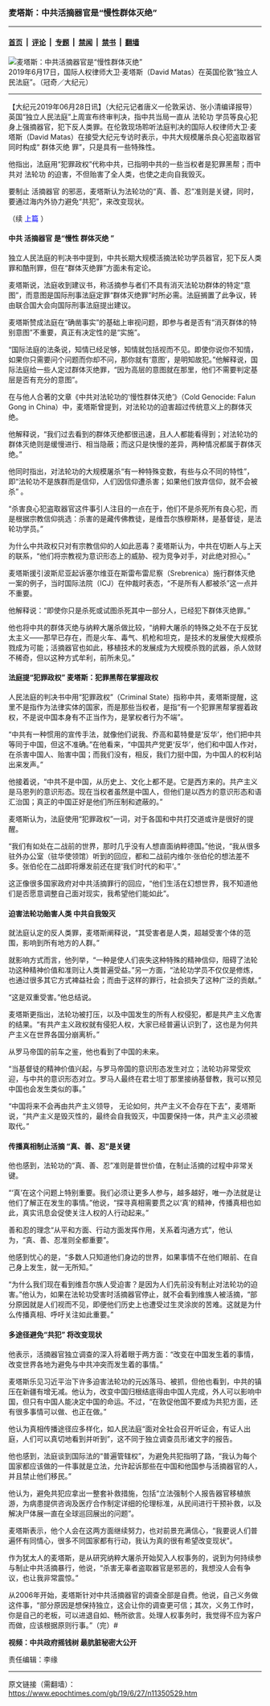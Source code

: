 ### 麦塔斯：中共活摘器官是“慢性群体灭绝”

---

#### [首页](../../../..?n11350529) &nbsp;|&nbsp; [评论](../../../../../epoch-comment?n11350529) &nbsp;|&nbsp; [专题](../../../../../epoch-special?n11350529) &nbsp;|&nbsp; [禁闻](../../../../../epoch-news?n11350529) &nbsp;|&nbsp; [禁书](../../../../../books?n11350529) &nbsp;|&nbsp; [翻墙](https://github.com/gfw-breaker/nogfw/blob/master/README.md?n11350529)


<div><img alt="麦塔斯：中共活摘器官是“慢性群体灭绝”" class="attachment-djy_600_400 size-djy_600_400 wp-post-image" src="https://i.epochtimes.com/assets/uploads/2019/06/David-Matas-London-1-600x400.jpeg"/>
<div class="caption">
 2019年6月17日，国际人权律师大卫‧麦塔斯（David Matas）在英国伦敦“独立人民法庭”。（冠奇／大纪元）
</div></div><hr/><div class="post_content" id="artbody" itemprop="articleBody">
 <!-- article content begin -->
 <p>
  【大纪元2019年06月28日讯】（大纪元记者唐义一伦敦采访、张小清编译报导）英国“独立人民法庭”上周宣布终审判决，指中共当局一直从
  <ok href="https://www.epochtimes.com/gb/tag/%E6%B3%95%E8%BD%AE%E5%8A%9F.html">
   法轮功
  </ok>
  学员等良心犯身上强摘器官，犯下反人类罪。在伦敦现场聆听法庭判决的国际人权律师大卫‧麦塔斯（David Matas）在接受大纪元专访时表示，中共大规模屠杀良心犯盗取器官同时构成“
  <ok href="https://www.epochtimes.com/gb/tag/%E7%BE%A4%E4%BD%93%E7%81%AD%E7%BB%9D.html">
   群体灭绝
  </ok>
  罪”，只是具有一些特殊性。
 </p>
 <p>
  他指出，法庭用“犯罪政权”代称中共，已指明中共的一些当权者是犯罪黑帮；而中共对
  <ok href="https://www.epochtimes.com/gb/tag/%E6%B3%95%E8%BD%AE%E5%8A%9F.html">
   法轮功
  </ok>
  的迫害，不但贻害了全人类，也使之走向自我毁灭。
 </p>
 <p>
  要制止
  <ok href="https://www.epochtimes.com/gb/tag/%E6%B4%BB%E6%91%98%E5%99%A8%E5%AE%98.html">
   活摘器官
  </ok>
  的邪恶，麦塔斯认为法轮功的“真、善、忍”准则是关键，同时，要通过海内外协力避免“共犯”，来改变现状。
 </p>
 <p>
  （续
  <span style="color: #0000ff;">
   <ok href="https://www.epochtimes.com/gb/19/6/26/n11347973.htm" rel="noopener noreferrer" style="color: #0000ff;" target="_blank">
    上篇
   </ok>
  </span>
  ）
 </p>
 <h4>
  中共
  <ok href="https://www.epochtimes.com/gb/tag/%E6%B4%BB%E6%91%98%E5%99%A8%E5%AE%98.html">
   活摘器官
  </ok>
  是“慢性
  <ok href="https://www.epochtimes.com/gb/tag/%E7%BE%A4%E4%BD%93%E7%81%AD%E7%BB%9D.html">
   群体灭绝
  </ok>
  ”
 </h4>
 <p>
  独立人民法庭的判决书中提到，中共长期大规模活摘法轮功学员器官，犯下反人类罪和酷刑罪，但在“群体灭绝罪”方面未有定论。
 </p>
 <p>
  麦塔斯说，法庭收到建议书，称活摘参与者们不具有消灭法轮功群体的特定“意图”，而意图是国际刑事法庭定罪“群体灭绝罪”时所必需。法庭搁置了此争议，转由联合国大会向国际刑事法庭提出建议。
 </p>
 <p>
  麦塔斯赞成法庭在“确凿事实”的基础上审视问题，即参与者是否有“消灭群体的特别意图”不重要，真正有决定性的是“实施”。
 </p>
 <p>
  “国际法庭的法条说，知情已经足够，知情就包括视而不见。即使你说你不知情，如果你只需要问个问题而你却不问，那你就有‘意图’，是明知故犯。”他解释说，国际法庭给一些人定过群体灭绝罪，“因为高层的意图就在那里，他们不需要判定基层是否有充分的意图”。
 </p>
 <p>
  在与他人合著的文章《中共对法轮功的‘慢性群体灭绝’》（Cold Genocide: Falun Gong in China）中，麦塔斯曾提到，对法轮功的迫害超过传统意义上的群体灭绝。
 </p>
 <p>
  他解释说，“我们过去看到的群体灭绝都很迅速，且人人都能看得到；对法轮功的群体灭绝则是缓慢进行、相当隐蔽；而这只是快慢的差异，两种情况都属于群体灭绝。”
 </p>
 <p>
  他同时指出，对法轮功的大规模屠杀“有一种特殊变数，有些与众不同的特性”，即“法轮功不是族群而是信仰，人们因信仰遭杀害；如果他们放弃信仰，就不会被杀” 。
 </p>
 <p>
  “杀害良心犯盗取器官这件事引人注目的一点在于，他们不是杀死所有良心犯，而是根据宗教信仰挑选：杀害的是藏传佛教徒，是维吾尔族穆斯林，是基督徒，是法轮功学员。”
 </p>
 <p>
  为什么中共政权只对有宗教信仰的人如此恶毒？麦塔斯认为，中共在切断人与上天的联系，“他们将宗教视为意识形态上的威胁、视为竞争对手，对此绝对担心。”
 </p>
 <p>
  麦塔斯援引波斯尼亚起诉塞尔维亚在斯雷布雷尼察（Srebrenica）施行群体灭绝一案的例子，当时国际法院（ICJ）在仲裁时表态，“不是所有人都被杀”这一点并不重要。
 </p>
 <p>
  他解释说：“即使你只是杀死或试图杀死其中一部分人，已经犯下群体灭绝罪。”
 </p>
 <p>
  他也将中共的群体灭绝与纳粹大屠杀做比较，“纳粹大屠杀的特殊之处不在于反犹太主义——那早已存在，而是火车、毒气、机枪和坦克，是技术的发展使大规模杀戮成为可能；活摘器官也如此，移植技术的发展成为大规模杀戮的武器，杀人敛财不稀奇，但以这种方式牟利，前所未见。”
 </p>
 <h4>
  法庭提“犯罪政权” 麦塔斯：犯罪黑帮在掌握政权
 </h4>
 <p>
  人民法庭的判决书中用“犯罪政权”（Criminal State）指称中共，麦塔斯提醒，这里不是指作为法律实体的国家，而是那些当权者，是指“有一个犯罪黑帮掌握着政权，不是说中国本身有不正当作为，是掌权者行为不端”。
 </p>
 <p>
  “中共有一种惯用的宣传手法，就像他们说我、乔高和葛特曼是‘反华’，他们把中共等同于中国，但这不准确。”在他看来，“中国共产党更‘反华’，他们和中国人作对，在杀害中国人、贻害中国；而我们没有，相反，我们力挺中国，为中国人的权利站出来发声。”
 </p>
 <p>
  他接着说，“中共不是中国，从历史上、文化上都不是。它是西方来的。共产主义是马恩列的意识形态。现在当权者虽然是中国人，但他们是以西方的意识形态和语汇治国；真正的中国正好是他们所压制和遮蔽的。”
 </p>
 <p>
  麦塔斯认为，法庭使用“犯罪政权”一词，对于各国和中共打交道或许是很好的提醒。
 </p>
 <p>
  “我们有如处在二战前的世界，那时几乎没有人想直面纳粹德国。”他说，“我从很多驻外办公室（驻华使领馆）听到的回应，都和二战前内维尔‧张伯伦的想法差不多。张伯伦在二战即将爆发前还在提‘我们时代的和平’。”
 </p>
 <p>
  这正像很多国家政府对中共活摘罪行的回应，“他们生活在幻想世界，我不知道他们是否愿意调整自己面对现实，我希望他们能如此”。
 </p>
 <h4>
  迫害法轮功贻害人类 中共自我毁灭
 </h4>
 <p>
  就法庭认定的反人类罪，麦塔斯阐释说，“其受害者是人类，超越受害个体的范围，影响到所有地方的人群。”
 </p>
 <p>
  就影响方式而言，他列举，“一种是使人们丧失这种特殊的精神信仰，阻碍了法轮功这种精神价值和准则让人类普遍受益。”另一方面，“法轮功学员不仅仅是修炼，也通过很多其它方式裨益社会；而由于这样的罪行，社会损失了这种广泛的贡献。”
 </p>
 <p>
  “这是双重受害。”他总结说。
 </p>
 <p>
  麦塔斯更指出，法轮功被打压，以及中国发生的所有人权侵犯，都是共产主义危害的结果。“有共产主义政权就有侵犯人权，大家已经普遍认识到了，这也是为何共产主义在世界各国分崩离析。”
 </p>
 <p>
  从罗马帝国的前车之鉴，他也看到了中国的未来。
 </p>
 <p>
  “当基督徒的精神价值兴起，与罗马帝国的意识形态发生对立；法轮功非常受欢迎，与中共的意识形态对立。罗马人最终在君士坦丁那里接纳基督教，我可以预见中国也会发生类似的事。”
 </p>
 <p>
  <span style="font-weight: 400;">
   “中国将来不会再由共产主义领导，
  </span>
  无论如何，共产主义不会存在下去”，麦塔斯说，“共产主义是毁灭性的，最终会自我毁灭，中国要保持一体，共产主义必须被取代。”
 </p>
 <h4>
  传播真相制止活摘 “真、善、忍”是关键
 </h4>
 <p>
  他也感到，法轮功的“真、善、忍”准则是普世价值，在制止活摘的过程中非常关键。
 </p>
 <p>
  “‘真’在这个问题上特别重要。我们必须让更多人参与，越多越好，唯一办法就是让他们了解正在发生的事情。”他说，“探寻真相需要贯之以‘真’的精神，传播真相也如此，真实讯息会促使关注人权的人行动起来。”
 </p>
 <p>
  善和忍的理念“从平和方面、行动方面发挥作用，关系着沟通方式”，他认为，“真、善、忍准则全都重要”。
 </p>
 <p>
  他感到忧心的是，“多数人只知道他们身边的世界，如果事情不在他们眼前、在自己身上发生，就一无所知。”
 </p>
 <p>
  “为什么我们现在看到维吾尔族人受迫害？是因为人们先前没有制止对法轮功的迫害。”他认为，如果在法轮功受害时活摘器官停止，就不会看到维族人被活摘，“部分原因就是人们视而不见，即便他们历史上也遭受过生灵涂炭的苦难。这就是为什么传播真相、呼吁关注如此重要。”
 </p>
 <h4>
  多途径避免“共犯” 将改变现状
 </h4>
 <p>
  他表示，活摘器官独立调查的深入将着眼于两方面：“改变在中国发生着的事情，改变世界各地为避免与中共冲突而发生着的事情。”
 </p>
 <p>
  麦塔斯乐见习近平治下许多迫害法轮功的元凶落马、被抓，但他也看到，中共的镇压在新疆有增无减。他认为，改变中国归根结底得由中国人完成，外人可以影响中国，但只有中国人能决定中国的命运。不过，“在敦促他国不要成为共犯方面，还有很多事情可以做、也正在做。”
 </p>
 <p>
  他认为真相传播途径应多样化，如人民法庭“面对全社会召开听证会，有证人出庭，人们可以真切地看到并听到”，这不同于独立调查员形诸文字的报告。
 </p>
 <p>
  他也感到，法庭谈到国际法的“普遍管辖权”，为避免共犯指明了路，“我认为每个国家都应该做的一件事就是立法，允许起诉那些在中国和他国参与活摘器官的人，并且禁止他们移民。”
 </p>
 <p>
  他认为，避免共犯应拿出一整套补救措施，包括“立法强制个人报告器官移植旅游，为病患提供咨询及医疗合作制定详细的伦理标准，从民间进行干预补救，以及解决尸体展一直在全球巡回展出的问题”。
 </p>
 <p>
  麦塔斯表示，他个人会在这两方面继续努力，也对前景充满信心，“我要说人们普遍怀有同情心，很多不同国家都有行动，我认为真的很有希望改变现状”。
 </p>
 <p>
  作为犹太人的麦塔斯，是从研究纳粹大屠杀开始契入人权事务的，说到为何持续参与制止中共活摘暴行，他说，“杀害无辜者盗取器官是邪恶的，我想没人会有争议，也让我非常震惊。”
 </p>
 <p>
  从2006年开始，麦塔斯针对中共活摘器官的调查全部是自费。他说，自己义务做这件事，“部分原因是想保持独立，这会让你的调查更可信；其次，义务工作时，你是自己的老板，可以进退自如、畅所欲言。处理人权事务时，我觉得不应为客户而做，应该根据原则行事。”（完）#
 </p>
 <p>
  <strong>
   视频：中共政府摇钱树 最肮脏秘密大公开
  </strong>
 </p>
 <div class="video_fit_container epoch_player">
  <div class="player-container" data-id="player-338a1101-803e-49c1-59e0-ecc968dfdeeb" id="player-container-338a1101-803e-49c1-59e0-ecc968dfdeeb">
  </div>
 </div>
 <p>
  责任编辑：李缘
 </p>
 <!-- article content end -->
 <div id="below_article_ad">
 </div>
</div>


---

原文链接（需翻墙）：https://www.epochtimes.com/gb/19/6/27/n11350529.htm